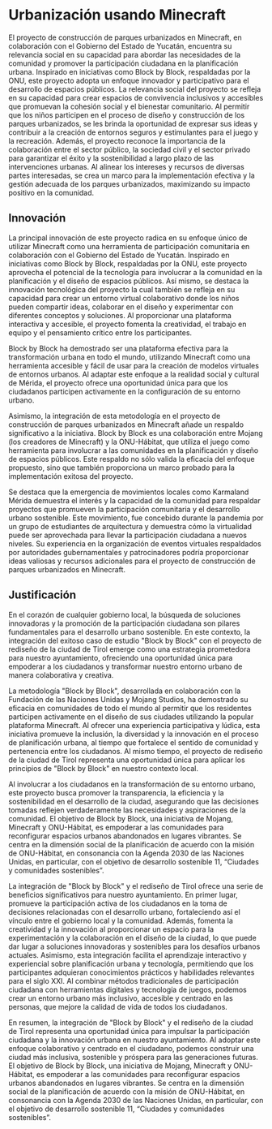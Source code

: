 # Urbanización usando Minecraft
El proyecto de construcción de parques urbanizados en Minecraft, en colaboración con el Gobierno del Estado de Yucatán, encuentra su relevancia social en su capacidad para abordar las necesidades de la comunidad y promover la participación ciudadana en la planificación urbana. Inspirado en iniciativas como Block by Block, respaldadas por la ONU, este proyecto adopta un enfoque innovador y participativo para el desarrollo de espacios públicos.
La relevancia social del proyecto se refleja en su capacidad para crear espacios de convivencia inclusivos y accesibles que promuevan la cohesión social y el bienestar comunitario. Al permitir que los niños participen en el proceso de diseño y construcción de los parques urbanizados, se les brinda la oportunidad de expresar sus ideas y contribuir a la creación de entornos seguros y estimulantes para el juego y la recreación.
Además, el proyecto reconoce la importancia de la colaboración entre el sector público, la sociedad civil y el sector privado para garantizar el éxito y la sostenibilidad a largo plazo de las intervenciones urbanas. Al alinear los intereses y recursos de diversas partes interesadas, se crea un marco para la implementación efectiva y la gestión adecuada de los parques urbanizados, maximizando su impacto positivo en la comunidad.

## Innovación
La principal innovación de este proyecto radica en su enfoque único de utilizar Minecraft como una herramienta de participación comunitaria en colaboración con el Gobierno del Estado de Yucatán. Inspirado en iniciativas como Block by Block, respaldadas por la ONU, este proyecto aprovecha el potencial de la tecnología para involucrar a la comunidad en la planificación y el diseño de espacios públicos. Así mismo, se destaca la innovación tecnológica del proyecto la cual también se refleja en su capacidad para crear un entorno virtual colaborativo donde los niños pueden compartir ideas, colaborar en el diseño y experimentar con diferentes conceptos y soluciones. Al proporcionar una plataforma interactiva y accesible, el proyecto fomenta la creatividad, el trabajo en equipo y el pensamiento crítico entre los participantes.

Block by Block ha demostrado ser una plataforma efectiva para la transformación urbana en todo el mundo, utilizando Minecraft como una herramienta accesible y fácil de usar para la creación de modelos virtuales de entornos urbanos. Al adaptar este enfoque a la realidad social y cultural de Mérida, el proyecto ofrece una oportunidad única para que los ciudadanos participen activamente en la configuración de su entorno urbano.

Asimismo, la integración de esta metodología en el proyecto de construcción de parques urbanizados en Minecraft añade un respaldo significativo a la iniciativa. Block by Block es una colaboración entre Mojang (los creadores de Minecraft) y la ONU-Hábitat, que utiliza el juego como herramienta para involucrar a las comunidades en la planificación y diseño de espacios públicos. Este respaldo no sólo valida la eficacia del enfoque propuesto, sino que también proporciona un marco probado para la implementación exitosa del proyecto.

Se destaca que la emergencia de movimientos locales como Karmaland Mérida demuestra el interés y la capacidad de la comunidad para respaldar proyectos que promueven la participación comunitaria y el desarrollo urbano sostenible. Este movimiento, fue concebido durante la pandemia por un grupo de estudiantes de arquitectura y demuestra cómo la virtualidad puede ser aprovechada para llevar la participación ciudadana a nuevos niveles. Su experiencia en la organización de eventos virtuales respaldados por autoridades gubernamentales y patrocinadores podría proporcionar ideas valiosas y recursos adicionales para el proyecto de construcción de parques urbanizados en Minecraft.

## Justificación

En el corazón de cualquier gobierno local, la búsqueda de soluciones innovadoras y la promoción de la participación ciudadana son pilares fundamentales para el desarrollo urbano sostenible. En este contexto, la integración del exitoso caso de estudio "Block by Block" con el proyecto de rediseño de la ciudad de Tirol emerge como una estrategia prometedora para nuestro ayuntamiento, ofreciendo una oportunidad única para empoderar a los ciudadanos y transformar nuestro entorno urbano de manera colaborativa y creativa.

La metodología "Block by Block", desarrollada en colaboración con la Fundación de las Naciones Unidas y Mojang Studios, ha demostrado su eficacia en comunidades de todo el mundo al permitir que los residentes participen activamente en el diseño de sus ciudades utilizando la popular plataforma Minecraft. Al ofrecer una experiencia participativa y lúdica, esta iniciativa promueve la inclusión, la diversidad y la innovación en el proceso de planificación urbana, al tiempo que fortalece el sentido de comunidad y pertenencia entre los ciudadanos.
Al mismo tiempo, el proyecto de rediseño de la ciudad de Tirol representa una oportunidad única para aplicar los principios de "Block by Block" en nuestro contexto local. 

Al involucrar a los ciudadanos en la transformación de su entorno urbano, este proyecto busca promover la transparencia, la eficiencia y la sostenibilidad en el desarrollo de la ciudad, asegurando que las decisiones tomadas reflejen verdaderamente las necesidades y aspiraciones de la comunidad.
El objetivo de Block by Block, una iniciativa de Mojang, Minecraft y ONU-Hábitat, es empoderar a las comunidades para reconfigurar espacios urbanos abandonados en lugares vibrantes. Se centra en la dimensión social de la planificación de acuerdo con la misión de ONU-Hábitat, en consonancia con la Agenda 2030 de las Naciones Unidas, en particular, con el objetivo de desarrollo sostenible 11, “Ciudades y comunidades sostenibles”.

La integración de "Block by Block" y el rediseño de Tirol ofrece una serie de beneficios significativos para nuestro ayuntamiento. En primer lugar, promueve la participación activa de los ciudadanos en la toma de decisiones relacionadas con el desarrollo urbano, fortaleciendo así el vínculo entre el gobierno local y la comunidad. Además, fomenta la creatividad y la innovación al proporcionar un espacio para la experimentación y la colaboración en el diseño de la ciudad, lo que puede dar lugar a soluciones innovadoras y sostenibles para los desafíos urbanos actuales.
Asimismo, esta integración facilita el aprendizaje interactivo y experiencial sobre planificación urbana y tecnología, permitiendo que los participantes adquieran conocimientos prácticos y habilidades relevantes para el siglo XXI. Al combinar métodos tradicionales de participación ciudadana con herramientas digitales y tecnología de juegos, podemos crear un entorno urbano más inclusivo, accesible y centrado en las personas, que mejore la calidad de vida de todos los ciudadanos.

En resumen, la integración de "Block by Block" y el rediseño de la ciudad de Tirol representa una oportunidad única para impulsar la participación ciudadana y la innovación urbana en nuestro ayuntamiento. Al adoptar este enfoque colaborativo y centrado en el ciudadano, podemos construir una ciudad más inclusiva, sostenible y próspera para las generaciones futuras.
El objetivo de Block by Block, una iniciativa de Mojang, Minecraft y ONU-Hábitat, es empoderar a las comunidades para reconfigurar espacios urbanos abandonados en lugares vibrantes. Se centra en la dimensión social de la planificación de acuerdo con la misión de ONU-Hábitat, en consonancia con la Agenda 2030 de las Naciones Unidas, en particular, con el objetivo de desarrollo sostenible 11, “Ciudades y comunidades sostenibles”.
